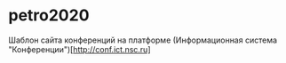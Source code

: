 # petro2020

Шаблон сайта конференций на платформе (Информационная система "Конференции")[http://conf.ict.nsc.ru]

